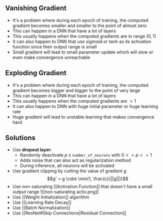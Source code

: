 ## Vanishing Gradient
- It's a problem where during each epoch of training, the computed gradient becomes smaller and smaller to the point of almost zero
- This can happen in a DNN that have a lot of layers 
- This usually happens when the computed gradients are in range $(0,1)$
- It can also happen to DNN that use sigmoid or tanh as its activation function since their output range is small
- Small gradient will lead to small parameter update which will slow or even make convergence unreachable
## Exploding Gradient
- It's a problem where during each epoch of training, the computed gradient becomes bigger and bigger to the point of very large
- This can happen in a DNN that have a lot of layers 
- This usually happens when the computed gradients are $> 1$
- It can also happen to DNN with huge initial parameter or huge learning rate
- Huge gradient will lead to unstable learning that makes convergence hard 
## Solutions
- Use **dropout layer**:
	- Randomly deactivate $p$ x `number_of_neurons` with $0 <= p <= 1$ 
	- Adds noise that can also act as regularization method
	- During inference, all neurons will be activated
- Use gradient clipping by cutting the value of gradient $g$ $$g' = g \cdot \min(1, \frac{c}{||g||})$$
- Use non-saturating [[Activation Function]] that doesn't have a small output range
![[non-saturating activ.png]]
- Use [[Weight Initialization]] algorithm
- Use [[Learning Rate Decay]]
- Use [[Batch Normalization]]
- Use [[ResNet#Skip Connections|Residual Connection]]